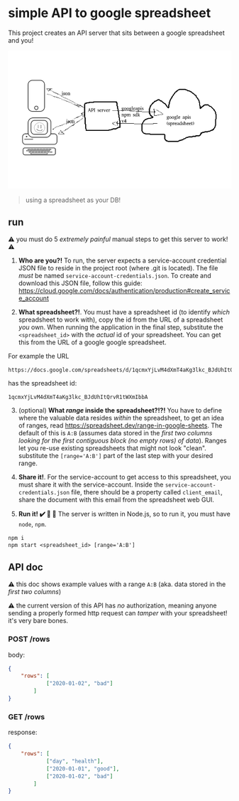# simple API to google spreadsheet

This project creates an API server that sits between a google spreadsheet and you!

![image](./README/architecture.png)

> using a spreadsheet as your DB!

## run

:warning: you must do 5 _extremely painful_ manual steps to get this server to work! :warning:

1. **Who are you?!** To run, the server expects a service-account credential JSON file to reside in the project root (where .git is located). The file _must_ be named `service-account-credentials.json`. To create and download this JSON file, follow this guide: https://cloud.google.com/docs/authentication/production#create_service_account

2. **What spreadsheet?!**. You must have a spreadsheet id (to identify _which_ spreadsheet to work with), copy the id from the URL of a spreadsheet _you_ own. When running the application in the final step, substitute the `<spreadsheet_id>` with the _actual_ id of your spreadsheet. You can get this from the URL of a google google spreadsheet.  

For example the URL

```
https://docs.google.com/spreadsheets/d/1qcmxYjLvM4dXmT4aKg3lkc_BJdUhItQrvR1tWXmIbbA/edit
```

has the spreadsheet id:
```
1qcmxYjLvM4dXmT4aKg3lkc_BJdUhItQrvR1tWXmIbbA
```

3. (optional) **What _range_ inside the spreadsheet?!?!** You have to define where the valuable data resides _within_ the spreadsheet, to get an idea of ranges, read https://spreadsheet.dev/range-in-google-sheets. The default of this is `A:B` (assumes data stored in the _first two columns looking for the first contiguous block (no empty rows) of data_). Ranges let you re-use existing spreadsheets that might not look "clean". substitute the `[range='A:B']` part of the last step with your desired range.

4. **Share it!**. For the service-account to get access to this spreadsheet, you must share it with the service-account. Inside the `service-account-credentials.json` file, there should be a property called `client_email`, share the document with this email from the spreadsheet web GUI.

5. **Run it! :heavy_check_mark: :100: :tada:** The server is written in Node.js, so to run it, you must have `node`, `npm`.

```shell
npm i
npm start <spreadsheet_id> [range='A:B']
```


## API doc

:warning: this doc shows example values with a range `A:B` (aka. data stored in the _first two columns_)

:warning: the current version of this API has _no_ authorization, meaning anyone sending a properly formed http request can _tamper_ with your spreadsheet! it's very bare bones.

### POST /rows
body:
```json
{
    "rows": [
            ["2020-01-02", "bad"]
        ]
}
```

### GET /rows

response:
```json
{
    "rows": [
            ["day", "health"],
            ["2020-01-01", "good"],
            ["2020-01-02", "bad"]
        ]
}
```